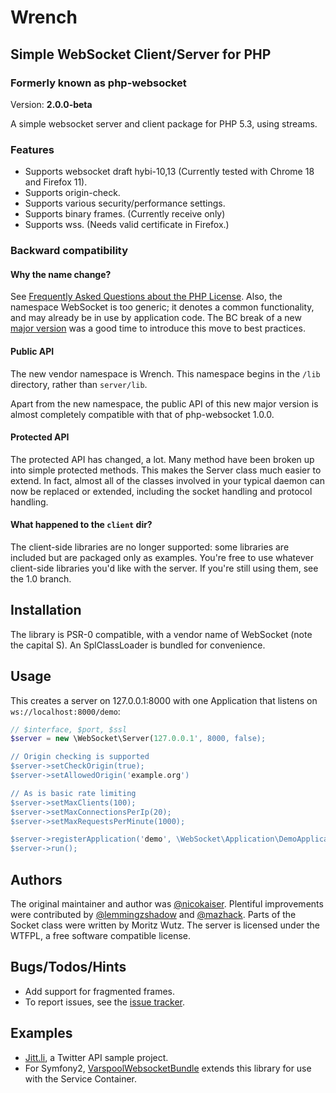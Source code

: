 <!-- vim: set tw=79 sw=4 ts=4 et ft=markdown : -->
# Wrench
## Simple WebSocket Client/Server for PHP
### Formerly known as php-websocket

Version: **2.0.0-beta**

A simple websocket server and client package for PHP 5.3, using 
streams.

### Features

- Supports websocket draft hybi-10,13 (Currently tested with Chrome 18 and
  Firefox 11).
- Supports origin-check.
- Supports various security/performance settings.
- Supports binary frames. (Currently receive only)
- Supports wss. (Needs valid certificate in Firefox.)

### Backward compatibility

#### Why the name change?

See [Frequently Asked Questions about the PHP License](http://php.net/license/index.php#fac-lic).
Also, the namespace WebSocket is too generic; it denotes a common functionality,
and may already be in use by application code. The BC break of a new 
[major version](http://semver.org/) was a good time to introduce this move
to best practices.

#### Public API

The new vendor namespace is Wrench. This namespace begins in the `/lib` 
directory, rather than `server/lib`.

Apart from the new namespace, the public API of this new major version is 
almost completely compatible with that of php-websocket 1.0.0.

#### Protected API

The protected API has changed, a lot. Many method have been broken up into 
simple protected methods. This makes the Server class much easier to extend. In
fact, almost all of the classes involved in your typical daemon can now be 
replaced or extended, including the socket handling and protocol handling.

#### What happened to the `client` dir?

The client-side libraries are no longer supported: some libraries are included
but are packaged only as examples. You're free to use whatever client-side
libraries you'd like with the server. If you're still using them, see the 1.0
branch.

## Installation

The library is PSR-0 compatible, with a vendor name of WebSocket (note the
capital S). An SplClassLoader is bundled for convenience.

## Usage

This creates a server on 127.0.0.1:8000 with one Application that listens on
`ws://localhost:8000/demo`:

```php
// $interface, $port, $ssl
$server = new \WebSocket\Server(127.0.0.1', 8000, false);

// Origin checking is supported
$server->setCheckOrigin(true);
$server->setAllowedOrigin('example.org')

// As is basic rate limiting
$server->setMaxClients(100);
$server->setMaxConnectionsPerIp(20);
$server->setMaxRequestsPerMinute(1000);

$server->registerApplication('demo', \WebSocket\Application\DemoApplication::getInstance());
$server->run();
```
## Authors

The original maintainer and author was
[@nicokaiser](https://github.com/nicokaiser). Plentiful improvements were
contributed by [@lemmingzshadow](https://github.com/lemmingzshadow) and
[@mazhack](https://github.com/mazhack). Parts of the Socket class were written
by Moritz Wutz. The server is licensed under the WTFPL, a free software compatible 
license.

## Bugs/Todos/Hints

- Add support for fragmented frames.
- To report issues, see the [issue tracker](https://github.com/varspool/php-websocket/issues).

## Examples

- [Jitt.li](http://jitt.li), a Twitter API sample project.
- For Symfony2, [VarspoolWebsocketBundle](https://github.com/varspool/WebsocketBundle)
  extends this library for use with the Service Container.
